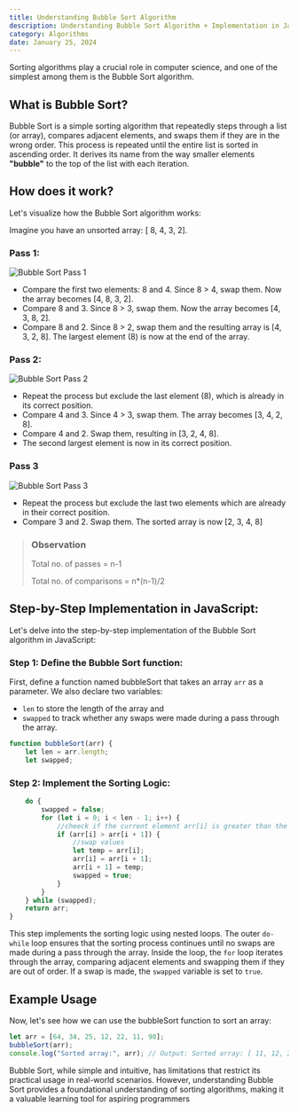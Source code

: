 ```yaml
---
title: Understanding Bubble Sort Algorithm
description: Understanding Bubble Sort Algorithm + Implementation in JavaScript
category: Algorithms
date: January 25, 2024
---
```


Sorting algorithms play a crucial role in computer science, and one of the simplest among them is the Bubble Sort algorithm.

## What is Bubble Sort?

Bubble Sort is a simple sorting algorithm that repeatedly steps through a list (or array), compares adjacent elements, and swaps them if they are in the wrong order. This process is repeated until the entire list is sorted in ascending order. It derives its name from the way smaller elements **"bubble"** to the top of the list with each iteration.

## How does it work?

Let's visualize how the Bubble Sort algorithm works:

Imagine you have an unsorted array: [ 8, 4, 3, 2].

### Pass 1:

![Bubble Sort Pass 1](/images/bubble-sort/1.png)

- Compare the first two elements: 8 and 4. Since 8 > 4, swap them. Now the array becomes [4, 8, 3, 2].
- Compare 8 and 3. Since 8 > 3, swap them. Now the array becomes [4, 3, 8, 2].
- Compare 8 and 2. Since 8 > 2, swap them and the resulting array is [4, 3, 2, 8]. The largest element (8) is now at the end of the array.

### Pass 2:

![Bubble Sort Pass 2](/images/bubble-sort/2.png)

- Repeat the process but exclude the last element (8), which is already in its correct position.
- Compare 4 and 3. Since 4 > 3, swap them. The array becomes [3, 4, 2, 8].
- Compare 4 and 2. Swap them, resulting in [3, 2, 4, 8].
- The second largest element is now in its correct position.

### Pass 3

![Bubble Sort Pass 3](/images/bubble-sort/3.png)

- Repeat the process but exclude the last two elements which are already in their correct position.
- Compare 3 and 2. Swap them. The sorted array is now [2, 3, 4, 8]

> ### Observation
>
> Total no. of passes = n-1
>
> Total no. of comparisons = n\*(n-1)/2

## Step-by-Step Implementation in JavaScript:

Let's delve into the step-by-step implementation of the Bubble Sort algorithm in JavaScript:

### Step 1: Define the Bubble Sort function:

First, define a function named bubbleSort that takes an array `arr` as a parameter. We also declare two variables:

- `len` to store the length of the array and
- `swapped` to track whether any swaps were made during a pass through the array.

```javascript
function bubbleSort(arr) {
    let len = arr.length;
    let swapped;

```

### Step 2: Implement the Sorting Logic:

```javascript
    do {
        swapped = false;
        for (let i = 0; i < len - 1; i++) {
            //cheeck if the current element arr[i] is greater than the next element arr[i + 1]
            if (arr[i] > arr[i + 1]) {
                //swap values
                let temp = arr[i];
                arr[i] = arr[i + 1];
                arr[i + 1] = temp;
                swapped = true;
            }
        }
    } while (swapped);
    return arr;
}

```

This step implements the sorting logic using nested loops. The outer `do-while` loop ensures that the sorting process continues until no swaps are made during a pass through the array.
Inside the loop, the `for` loop iterates through the array, comparing adjacent elements and swapping them if they are out of order. If a swap is made, the `swapped` variable is set to `true`.

## Example Usage

Now, let's see how we can use the bubbleSort function to sort an array:

```javascript
let arr = [64, 34, 25, 12, 22, 11, 90];
bubbleSort(arr);
console.log("Sorted array:", arr); // Output: Sorted array: [ 11, 12, 22, 25, 34, 64, 90 ]
```

Bubble Sort, while simple and intuitive, has limitations that restrict its practical usage in real-world scenarios. However, understanding Bubble Sort provides a foundational understanding of sorting algorithms, making it a valuable learning tool for aspiring programmers
